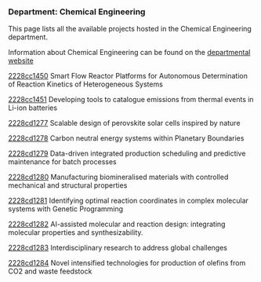 ### Department: Chemical Engineering

This page lists all the available projects hosted in the Chemical Engineering department.

Information about Chemical Engineering can be found on the [departmental website](https://www.ucl.ac.uk/chemical-engineering)

[2228cc1450](../projects/2228cc1450.md) Smart Flow Reactor Platforms for Autonomous Determination of Reaction Kinetics of Heterogeneous Systems

[2228cc1451](../projects/2228cc1451.md) Developing tools to catalogue emissions from thermal events in Li-ion batteries

[2228cd1277](../projects/2228cd1277.md) Scalable design of perovskite solar cells inspired by nature

[2228cd1278](../projects/2228cd1278.md) Carbon neutral energy systems within Planetary Boundaries

[2228cd1279](../projects/2228cd1279.md) Data-driven integrated production scheduling and predictive maintenance for batch processes

[2228cd1280](../projects/2228cd1280.md) Manufacturing biomineralised materials with controlled mechanical and structural properties

[2228cd1281](../projects/2228cd1281.md) Identifying optimal reaction coordinates in complex molecular systems with Genetic Programming

[2228cd1282](../projects/2228cd1282.md) AI-assisted molecular and reaction design: integrating molecular properties and synthesizability.

[2228cd1283](../projects/2228cd1283.md) Interdisciplinary research to address global challenges

[2228cd1284](../projects/2228cd1284.md) Novel intensified technologies for production of olefins from CO2 and waste feedstock


